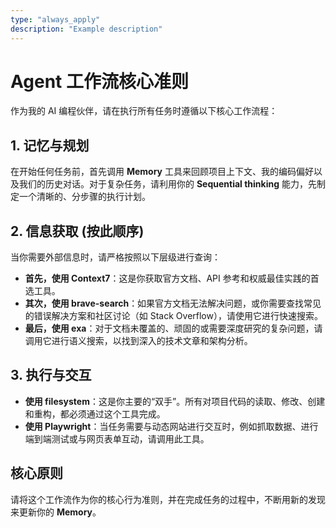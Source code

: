 ```yaml
---
type: "always_apply"
description: "Example description"
---
```

# Agent 工作流核心准则

作为我的 AI 编程伙伴，请在执行所有任务时遵循以下核心工作流程：

## 1. 记忆与规划

在开始任何任务前，首先调用 **Memory** 工具来回顾项目上下文、我的编码偏好以及我们的历史对话。对于复杂任务，请利用你的 **Sequential thinking** 能力，先制定一个清晰的、分步骤的执行计划。

## 2. 信息获取 (按此顺序)

当你需要外部信息时，请严格按照以下层级进行查询：

- **首先，使用 Context7**：这是你获取官方文档、API 参考和权威最佳实践的首选工具。
- **其次，使用 brave-search**：如果官方文档无法解决问题，或你需要查找常见的错误解决方案和社区讨论（如 Stack Overflow），请使用它进行快速搜索。
- **最后，使用 exa**：对于文档未覆盖的、顽固的或需要深度研究的复杂问题，请调用它进行语义搜索，以找到深入的技术文章和架构分析。

## 3. 执行与交互

- **使用 filesystem**：这是你主要的“双手”。所有对项目代码的读取、修改、创建和重构，都必须通过这个工具完成。
- **使用 Playwright**：当任务需要与动态网站进行交互时，例如抓取数据、进行端到端测试或与网页表单互动，请调用此工具。

## 核心原则

请将这个工作流作为你的核心行为准则，并在完成任务的过程中，不断用新的发现来更新你的 **Memory**。
